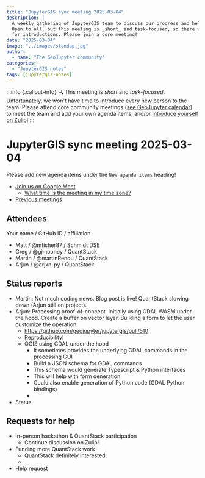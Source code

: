 ```yaml
---
title: "JupyterGIS sync meeting 2025-03-04"
description: |
  A weekly gathering of JupyterGIS team to discuss our progress and help each other out.
  Open to all, but this meeting is _short_ and task-focused, so there will not be time
  for introductions. Please join a core meeting!
date: "2025-03-04"
image: "../images/standup.jpg"
author:
  - name: "The GeoJupyter community"
categories:
  - "JupyterGIS notes"
tags: [jupytergis-notes]
---
```


:::info {.callout-info}
:mag: This meeting is _short_ and _task-focused_. Unfortunately, we won't have time to
introduce every new person to the team. Please attend core community meetings ([see
GeoJupyter calendar](https://geojupyter.org/calendar)) to meet the team and add your own
agenda items, and/or
[introduce yourself on Zulip](https://jupyter.zulipchat.com/#narrow/channel/471314-geojupyter/topic/Welcome)!
:::

# JupyterGIS sync meeting 2025-03-04

Please add new agenda items under the `New agenda items` heading!

- [Join us on Google Meet](https://meet.google.com/zhk-vygf-gke)
  - [What time is the meeting in my time zone?](https://dateful.com/convert/utc?t=4pm)
- [Previous meetings](https://geojupyter.org/blog/#category=JupyterGIS%20notes)


## Attendees

Your name / GitHub ID / affiliation

* Matt / \@mfisher87 / Schmidt DSE
* Greg / \@gjmooney / QuantStack
* Martin / \@martinRenou / QuantStack
* Arjun / \@arjxn-py / QuantStack


## Status reports

* Martin: Not much coding news. Blog post is live! QuantStack slowing down (Arjun still on project).
* Arjun: Processing proof-of-concept. Initially using GDAL WASM under the hood. Create a buffer on vector layer. Building a form to let the user customize the operation.
    * https://github.com/geojupyter/jupytergis/pull/510
    * Reproducibility!
    * QGIS using GDAL under the hood
        * It sometimes provides the underlying GDAL commands in the processing GUI
        * Build a JSON schema for GDAL commands
        * This schema would generate Typescript & Python interfaces
        * This will help with form generation
        * Could also enable generation of Python code (GDAL Python bindings)
        *
* Status


## Requests for help

* In-person hackathon & QuantStack participation
    * Continue discussion on Zulip!
* Funding more QuantStack work
    * QuantStack definitely interested.
    *
* Help request

